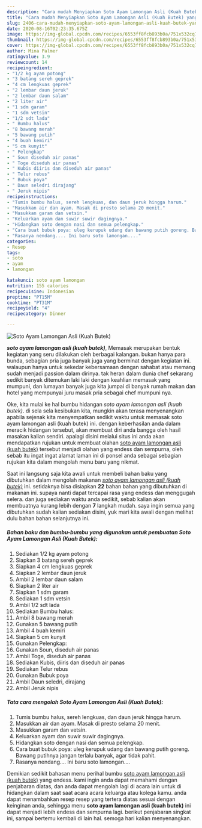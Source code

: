 ```yaml
---
description: "Cara mudah Menyiapkan Soto Ayam Lamongan Asli (Kuah Butek) yang Bisa Manjain Lidah"
title: "Cara mudah Menyiapkan Soto Ayam Lamongan Asli (Kuah Butek) yang Bisa Manjain Lidah"
slug: 2406-cara-mudah-menyiapkan-soto-ayam-lamongan-asli-kuah-butek-yang-bisa-manjain-lidah
date: 2020-08-16T02:23:35.675Z
image: https://img-global.cpcdn.com/recipes/6553ff8fcb893b0a/751x532cq70/soto-ayam-lamongan-asli-kuah-butek-foto-resep-utama.jpg
thumbnail: https://img-global.cpcdn.com/recipes/6553ff8fcb893b0a/751x532cq70/soto-ayam-lamongan-asli-kuah-butek-foto-resep-utama.jpg
cover: https://img-global.cpcdn.com/recipes/6553ff8fcb893b0a/751x532cq70/soto-ayam-lamongan-asli-kuah-butek-foto-resep-utama.jpg
author: Mina Palmer
ratingvalue: 3.9
reviewcount: 14
recipeingredient:
- "1/2 kg ayam potong"
- "3 batang sereh geprek"
- "4 cm lengkuas geprek"
- "2 lembar daun jeruk"
- "2 lembar daun salam"
- "2 liter air"
- "1 sdm garam"
- "1 sdm vetsin"
- "1/2 sdt lada"
- " Bumbu halus"
- "8 bawang merah"
- "5 bawang putih"
- "4 buah kemiri"
- "5 cm kunyit"
- " Pelengkap"
- " Soun diseduh air panas"
- " Toge diseduh air panas"
- " Kubis diiris dan diseduh air panas"
- " Telur rebus"
- " Bubuk poya"
- " Daun seledri dirajang"
- " Jeruk nipis"
recipeinstructions:
- "Tumis bumbu halus, sereh lengkuas, dan daun jeruk hingga harum."
- "Masukkan air dan ayam. Masak di presto selama 20 menit."
- "Masukkan garam dan vetsin."
- "Keluarkan ayam dan suwir suwir dagingnya."
- "Hidangkan soto dengan nasi dan semua pelengkap."
- "Cara buat bubuk poya: uleg kerupuk udang dan bawang putih goreng. Bawang putihnya jangan terlalu banyak, agar tidak pahit."
- "Rasanya nendang.... Ini baru soto lamongan...."
categories:
- Resep
tags:
- soto
- ayam
- lamongan

katakunci: soto ayam lamongan 
nutrition: 155 calories
recipecuisine: Indonesian
preptime: "PT15M"
cooktime: "PT31M"
recipeyield: "4"
recipecategory: Dinner

---
```



![Soto Ayam Lamongan Asli (Kuah Butek)](https://img-global.cpcdn.com/recipes/6553ff8fcb893b0a/751x532cq70/soto-ayam-lamongan-asli-kuah-butek-foto-resep-utama.jpg)

<b><i>soto ayam lamongan asli (kuah butek)</i></b>, Memasak merupakan bentuk kegiatan yang seru dilakukan oleh berbagai kalangan. bukan hanya para bunda, sebagian pria juga banyak juga yang berminat dengan kegiatan ini. walaupun hanya untuk sekedar kebersamaan dengan sahabat atau memang sudah menjadi passion dalam dirinya. tak heran dalam dunia chef sekarang sedikit banyak ditemukan laki laki dengan keahlian memasak yang mumpuni, dan lumayan banyak juga kita jumpai di banyak rumah makan dan hotel yang mempunyai juru masak pria sebagai chef mumpuni nya.

Oke, kita mulai ke hal bumbu hidangan <i>soto ayam lamongan asli (kuah butek)</i>. di sela sela kesibukan kita, mungkin akan terasa menyenangkan apabila sejenak kita menyempatkan sedikit waktu untuk memasak soto ayam lamongan asli (kuah butek) ini. dengan keberhasilan anda dalam meracik hidangan tersebut, akan membuat diri anda bangga oleh hasil masakan kalian sendiri. apalagi disini melalui situs ini anda akan mendapatkan rujukan untuk membuat olahan <u>soto ayam lamongan asli (kuah butek)</u> tersebut menjadi olahan yang endess dan sempurna, oleh sebab itu ingat ingat alamat laman ini di ponsel anda sebagai sebagian rujukan kita dalam mengolah menu baru yang nikmat.




Saat ini langsung saja kita awali untuk membeli bahan baku yang dibutuhkan dalam mengolah makanan <u><i>soto ayam lamongan asli (kuah butek)</i></u> ini. setidaknya bisa disiapkan <b>22</b> bahan bahan yang dibutuhkan di makanan ini. supaya nanti dapat tercapai rasa yang endess dan menggugah selera. dan juga sediakan waktu anda sedikit, sebab kalian akan membuatnya kurang lebih dengan <b>7</b> langkah mudah. saya ingin semua yang dibutuhkan sudah kalian sediakan disini, yuk mari kita awali dengan melihat dulu bahan bahan selanjutnya ini.

<!--inarticleads1-->

##### Bahan baku dan bumbu-bumbu yang digunakan untuk pembuatan Soto Ayam Lamongan Asli (Kuah Butek):

1. Sediakan 1/2 kg ayam potong
1. Siapkan 3 batang sereh geprek
1. Siapkan 4 cm lengkuas geprek
1. Siapkan 2 lembar daun jeruk
1. Ambil 2 lembar daun salam
1. Siapkan 2 liter air
1. Siapkan 1 sdm garam
1. Sediakan 1 sdm vetsin
1. Ambil 1/2 sdt lada
1. Sediakan  Bumbu halus:
1. Ambil 8 bawang merah
1. Gunakan 5 bawang putih
1. Ambil 4 buah kemiri
1. Siapkan 5 cm kunyit
1. Gunakan  Pelengkap:
1. Gunakan  Soun, diseduh air panas
1. Ambil  Toge, diseduh air panas
1. Sediakan  Kubis, diiris dan diseduh air panas
1. Sediakan  Telur rebus
1. Gunakan  Bubuk poya
1. Ambil  Daun seledri, dirajang
1. Ambil  Jeruk nipis




<!--inarticleads2-->

##### Tata cara mengolah Soto Ayam Lamongan Asli (Kuah Butek):

1. Tumis bumbu halus, sereh lengkuas, dan daun jeruk hingga harum.
1. Masukkan air dan ayam. Masak di presto selama 20 menit.
1. Masukkan garam dan vetsin.
1. Keluarkan ayam dan suwir suwir dagingnya.
1. Hidangkan soto dengan nasi dan semua pelengkap.
1. Cara buat bubuk poya: uleg kerupuk udang dan bawang putih goreng. Bawang putihnya jangan terlalu banyak, agar tidak pahit.
1. Rasanya nendang.... Ini baru soto lamongan....




Demikian sedikit bahasan menu perihal bumbu <u>soto ayam lamongan asli (kuah butek)</u> yang endess. kami ingin anda dapat memahami dengan penjabaran diatas, dan anda dapat mengolah lagi di acara lain untuk di hidangkan dalam saat saat acara acara keluarga atau kolega kamu. anda dapat menambahkan resep resep yang tertera diatas sesuai dengan keinginan anda, sehingga menu <b>soto ayam lamongan asli (kuah butek)</b> ini dapat menjadi lebih endess dan sempurna lagi. berikut penjabaran singkat ini, sampai bertemu kembali di lain hal. semoga hari kalian menyenangkan.
